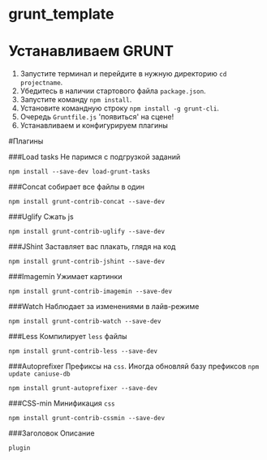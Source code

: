 grunt_template
==============

# Устанавливаем GRUNT

1. Запустите терминал и перейдите в нужную директорию `cd projectname`.
2. Убедитесь в наличии стартового файла `package.json`.
3. Запустите команду `npm install`.
4. Установите командную строку `npm install -g grunt-cli`.
5. Очередь `Gruntfile.js` 'появиться' на сцене!
6. Устанавливаем и конфигурируем плагины 

#Плагины

###Load tasks
Не паримся с подгрузкой заданий

```
npm install --save-dev load-grunt-tasks
```

###Concat
собирает все файлы в один

```
npm install grunt-contrib-concat --save-dev
```

###Uglify
Сжать js

```
npm install grunt-contrib-uglify --save-dev
```

###JShint
Заставляет вас плакать, глядя на код

```
npm install grunt-contrib-jshint --save-dev
```

###Imagemin
Ужимает картинки

```
npm install grunt-contrib-imagemin --save-dev
```

###Watch
Наблюдает за изменениями в лайв-режиме

```
npm install grunt-contrib-watch --save-dev
```

###Less
Компилирует `less` файлы

```
npm install grunt-contrib-less --save-dev
```

###Autoprefixer
Префиксы на `css`.
Иногда обновляй базу префиксов `npm update caniuse-db`

```
npm install grunt-autoprefixer --save-dev
```

###CSS-min
Минификация `css`

```
npm install grunt-contrib-cssmin --save-dev
```

###Заголовок
Описание

```
plugin
```
